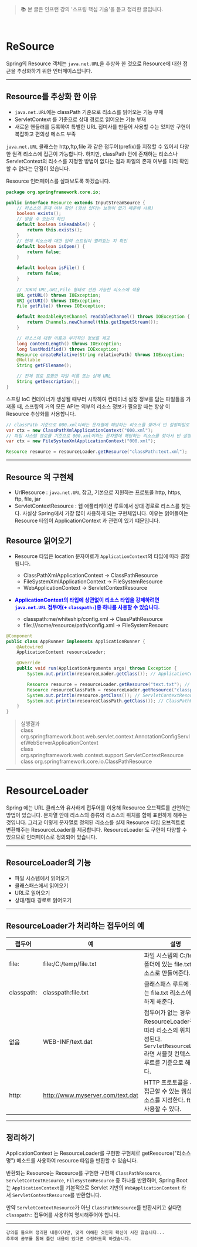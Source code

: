 > 📚 본 글은 인프런 강의 '스프링 핵심 기술'을 듣고 정리한 글입니다. 

<br>


# **ReSource** 
 Spring의 Resource 객체는 `java.net.URL`을 추상화 한 것으로 Resource에 대한 접근을 추상화하기 위한 인터페이스입니다. 

---
## **Resource를 추상화 한 이유**
* `java.net.URL`에는 classPath 기준으로 리소스를 읽어오는 기능 부재
* ServletContext 를 기준으로 상대 경로로 읽어오는 기능 부재
* 새로운 핸들러를 등록하여 특별한 URL 접미사를 만들어 사용할 수는 있지만 구현이 복잡하고 편의성 메소드 부족

`java.net.URL` 클래스는 http,ftp,file 과 같은 접두어(prefix)를 지정할 수 있어서 다양한 원격 리소스에 접근이 가능합니다. 하지만, classPath 안에 존재하는 리소스나 ServletContext의 리소스를 지정할 방법이 없다는 점과 파일의 존재 여부를 미리 확인할 수 없다는 단점이 있습니다. 

Resource 인터페이스를 살펴보도록 하겠습니다. 
 
```java
package org.springframework.core.io;

public interface Resource extends InputStreamSource {
    // 라소스의 존재 여부 확인 (항상 있다는 보장이 없기 때문에 사용)
    boolean exists();
    // 읽을 수 있는지 확인
    default boolean isReadable() {
        return this.exists();
    }
    // 현재 리소스에 대한 입력 스트림이 열려있는 지 확인 
    default boolean isOpen() {
        return false;
    }

    default boolean isFile() {
        return false;
    }
    
    // JDK의 URL,URI,File 형태로 전환 가능한 리소스에 적용
    URL getURL() throws IOException;
    URI getURI() throws IOException;
    File getFile() throws IOException;

    default ReadableByteChannel readableChannel() throws IOException {
        return Channels.newChannel(this.getInputStream());
    }

    // 리소스에 대한 이름과 부가적인 정보를 제공
    long contentLength() throws IOException;
    long lastModified() throws IOException;
    Resource createRelative(String relativePath) throws IOException;
    @Nullable
    String getFilename();

    // 전체 경로 포함한 파일 이름 또는 실제 URL
    String getDescription(); 
}

```

  스프링 IoC 컨테이너가 생성될 때부터 시작하여 컨테이너 설정 정보를 담는 파일들을 가져올 때, 스프링의 거의 모든 API는 외부의 리소스 정보가 필요할 때는 항상 이 Resource 추상화를 사용합니다. 
 
 ```java
 // classPath 기준으로 000.xml이라는 문자열에 해당하는 리소스를 찾아서 빈 설정파일로 등록
 var ctx = new ClassPathXmlApplicationContext("000.xml");
 // 파일 시스템 경로를 기준으로 000.xml이라는 문자열에 해당하는 리소스를 찾아서 빈 설정파일로 등록
 var ctx = new FileSystemXmlApplicationContext("000.xml");

 Resource resource = resourceLoader.getResource("classPath:text.xml");
 ```

--- 
## **Resource 의 구현체**
 * UrlResource : `java.net.URL` 참고, 기본으로 지원하는 프로토콜 http, https, ftp, file, jar
 * ServletContextResource : 웹 애플리케이션 루트에서 상대 경로로 리소스를 찾는다. 사실상 Spring에서 가장 많이 사용하게 되는 구현체입니다. 이유는 읽어들이는 Resource 타입이 ApplicationContext 과 관련이 있기 떄문입니다. 



## **Resource 읽어오기**
 * Resource 타입은 location 문자여로가 `ApplicationContext`의 타입에 따라 결정됩니다. 
    * ClassPathXmlApplicationContext -> ClassPathResource
    * FileSystemXmlApplicationContext -> FileSystemResource
    * WebApplicationContext -> ServletContextResource

 * **<span style="color:blue">ApplicationContext의 타입에 상관없이 리소스 타입을 강제하려면 `java.net.URL` 접두어(+ `classpath:`)중 하나를 사용할 수 있습니다.</span>**
    - classpath:me/whiteship/config.xml -> ClassPathResource
    - file:///some/resource/path/config.xml -> FileSystemResourc


```java
@Component
public class AppRunner implements ApplicationRunner {
    @Autowired
    ApplicationContext resourceLoader;

    @Override
    public void run(ApplicationArguments args) throws Exception {
        System.out.println(resourceLoader.getClass()); // ApplicationContext의 class보기

        Resource resource = resourceLoader.getResource("text.txt"); // 아무런 접두어를 붙이지 않았을 때의 resource
        Resource resourceClassPath = resourceLoader.getResource("classpath:text.txt"); // classpath 접두어를 붙인 resource
        System.out.println(resource.getClass()); // ServletContextResource
        System.out.println(resourceClassPath.getClass()); // ClassPathResource
    }
}
```
> 실행결과 <br>
class org.springframework.boot.web.servlet.context.AnnotationConfigServletWebServerApplicationContext<br>
class org.springframework.web.context.support.ServletContextResource<br>
class org.springframework.core.io.ClassPathResource



---

# **ResourceLoader**
Spring 에는 URL 클래스와 유사하게 접두어를 이용해 Resource 오브젝트를 선언하는 방법이 있습니다. 문자열 안에 리소스의 종류와 리소스의 위치를 함께 표현하게 해주는 것입니다. 그리고 이렇게 문자열로 정의된 리소스를 실제 Resource 타입 오브젝트로 변환해주는 ResourceLoader를 제공합니다. ResourceLoader 도 구현이 다양할 수 있으므로 인터페이스로 정의되어 있습니다. 

---
## **ResourceLoader의 기능**
* 파일 시스템에서 읽어오기
* 클래스패스에서 읽어오기
* URL로 읽어오기
* 상대/절대 경로로 읽어오기

---
## **ResourceLoader가 처리하는 접두어의 예**

|접두어|예|설명|
|------|---|---|
|file:|file:/C:/temp/file.txt|파일 시스템의 C:/temp 폴더에 있는 file.txt를 리소스로 만들어준다.|
|classpath:|classpath:file.txt|클래스패스 루트에 존재하는 file.txt 리소스에 접근하게 해준다. |
|없음|WEB-INF/text.dat|접두어가 없는 경우에는 ResourceLoader구현에 따라 리소스의 위치가 결정된다. `ServletResourceLoader`라면 서블릿 컨텍스트의 루트를 기준으로 해석한다. |
|http:|http://www.myserver.com/text.dat|HTTP 프로토콜을 사용해 접근할 수 있는 웹상의 리소스를 지정한다. ftp:도 사용할 수 있다. |
----



## **정리하기**

ApplicationContext 는 ResourceLoader를 구현한 구현체로 getResource("리소스명") 메소드를 사용하여 resource 타입을 반환할 수 있습니다. 

반환되는 Resource는 Reosurce를 구현한 구현체 `ClassPathResource`, `ServletContextResource`, `FileSystemResource` 중 하나를 반환하며, Spring Boot는 `ApplicationContext`를 기본적으로 Servlet 기반의 `WebApplicationContext` 라서 `ServletContextResource`를 반환합니다. 

만약 `ServletContextResource`가 아닌 `ClassPathResource`를 반환시키고 싶다면 `classpath:` 접두어를 사용하여 명시해주어야 합니다.

---

    강의를 들으며 정리한 내용이지만, 맞게 이해한 것인지 확신이 서진 않습니다... 
    추후에 공부를 통해 틀린 내용이 있다면 수정하도록 하겠습니다. 


